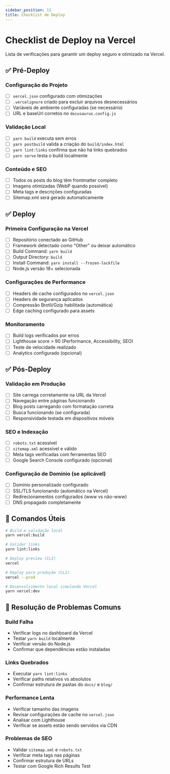 ```yaml
---
sidebar_position: 11
title: Checklist de Deploy
---
```


# Checklist de Deploy na Vercel

Lista de verificações para garantir um deploy seguro e otimizado na Vercel.

## ✅ Pré-Deploy

### Configuração do Projeto
- [ ] `vercel.json` configurado com otimizações
- [ ] `.vercelignore` criado para excluir arquivos desnecessários
- [ ] Variáveis de ambiente configuradas (se necessário)
- [ ] URL e baseUrl corretos no `docusaurus.config.js`

### Validação Local
- [ ] `yarn build` executa sem erros
- [ ] `yarn postbuild` valida a criação do `build/index.html`
- [ ] `yarn lint:links` confirma que não há links quebrados
- [ ] `yarn serve` testa o build localmente

### Conteúdo e SEO
- [ ] Todos os posts do blog têm frontmatter completo
- [ ] Imagens otimizadas (WebP quando possível)
- [ ] Meta tags e descrições configuradas
- [ ] Sitemap.xml será gerado automaticamente

## ✅ Deploy

### Primeira Configuração na Vercel
- [ ] Repositório conectado ao GitHub
- [ ] Framework detectado como "Other" ou deixar automático
- [ ] Build Command: `yarn build`
- [ ] Output Directory: `build`
- [ ] Install Command: `yarn install --frozen-lockfile`
- [ ] Node.js versão 18+ selecionada

### Configurações de Performance
- [ ] Headers de cache configurados no `vercel.json`
- [ ] Headers de segurança aplicados
- [ ] Compressão Brotli/Gzip habilitada (automática)
- [ ] Edge caching configurado para assets

### Monitoramento
- [ ] Build logs verificados por erros
- [ ] Lighthouse score > 90 (Performance, Accessibility, SEO)
- [ ] Teste de velocidade realizado
- [ ] Analytics configurado (opcional)

## ✅ Pós-Deploy

### Validação em Produção
- [ ] Site carrega corretamente na URL da Vercel
- [ ] Navegação entre páginas funcionando
- [ ] Blog posts carregando com formatação correta
- [ ] Busca funcionando (se configurada)
- [ ] Responsividade testada em dispositivos móveis

### SEO e Indexação
- [ ] `robots.txt` acessível
- [ ] `sitemap.xml` acessível e válido
- [ ] Meta tags verificadas com ferramentas SEO
- [ ] Google Search Console configurado (opcional)

### Configuração de Domínio (se aplicável)
- [ ] Domínio personalizado configurado
- [ ] SSL/TLS funcionando (automático na Vercel)
- [ ] Redirecionamentos configurados (www vs não-www)
- [ ] DNS propagado completamente

## 🔧 Comandos Úteis

```bash
# Build e validação local
yarn vercel:build

# Validar links
yarn lint:links

# Deploy preview (CLI)
vercel

# Deploy para produção (CLI)
vercel --prod

# Desenvolvimento local simulando Vercel
yarn vercel:dev
```

## 🚨 Resolução de Problemas Comuns

### Build Falha
- Verificar logs no dashboard da Vercel
- Testar `yarn build` localmente
- Verificar versão do Node.js
- Confirmar que dependências estão instaladas

### Links Quebrados
- Executar `yarn lint:links`
- Verificar paths relativos vs absolutos
- Confirmar estrutura de pastas do `docs/` e `blog/`

### Performance Lenta
- Verificar tamanho das imagens
- Revisar configurações de cache no `vercel.json`
- Analisar com Lighthouse
- Verificar se assets estão sendo servidos via CDN

### Problemas de SEO
- Validar `sitemap.xml` e `robots.txt`
- Verificar meta tags nas páginas
- Confirmar estrutura de URLs
- Testar com Google Rich Results Test